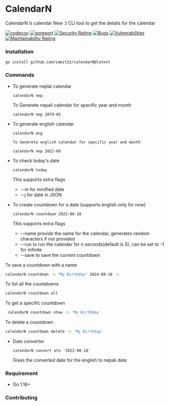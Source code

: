 # CalendarN

CalendarN is calendar New :)
CLI tool to get the details for the calendar

[![codecov](https://codecov.io/gh/samit22/calendarN/branch/main/graph/badge.svg?token=A5XND1948Y)](https://codecov.io/gh/samit22/calendarN)
[![goreport](https://goreportcard.com/badge/github.com/samit22/calendarN)](https://goreportcard.com/report/github.com/samit22/calendarN)
[![Security Rating](https://sonarcloud.io/api/project_badges/measure?project=samit22_calendarN&metric=security_rating)](https://sonarcloud.io/summary/new_code?id=samit22_calendarN)
[![Bugs](https://sonarcloud.io/api/project_badges/measure?project=samit22_calendarN&metric=bugs)](https://sonarcloud.io/summary/new_code?id=samit22_calendarN)
[![Vulnerabilities](https://sonarcloud.io/api/project_badges/measure?project=samit22_calendarN&metric=vulnerabilities)](https://sonarcloud.io/summary/new_code?id=samit22_calendarN)
[![Maintainability Rating](https://sonarcloud.io/api/project_badges/measure?project=samit22_calendarN&metric=sqale_rating)](https://sonarcloud.io/summary/new_code?id=samit22_calendarN)

### Installation

```
go install github.com/samit22/calendarN@latest
```

### Commands

- To generate neplai calendar

  ```
  calendarN nep
  ```

  To Generete nepali calendar for specific year and month

  ```
  calendarN nep 2079-05
  ```

- To generate english calendar

  ```
  calendarN eng
  ```

      To Generete english calendar for specific year and month

  ```
  calendarN nep 2022-08
  ```

- To check today's date

  ```
  calendarN today
  ```

  This supports extra flags

  - --m for minified date
  - --j for date in JSON

- To create countdown for a date (supports english only for now)

  ```
  calendarN countdown 2022-08-18
  ```

  This supports extra flags

  - --name provide the name for the calendar, generates random characters if not provided
  - --run to run the calendar for n seconds(default is 5), can be set to -1 for infinite
  - --save to save the current countdown

To save a countdown with a name

```bash
calendarN countdown -n "My Birthday" 2024-08-18 -s
```

To list all the countdowns

```bash
calendarN countdown all
```

To get a specific countdown

```bash
 calendarN countdown show -n 'My Birthday'
```

To delete a countdown

```bash
calendarN countdown delete -n 'My Birthday'
```

- Date converter
  ```
  calendarN convert etn '2022-08-18'
  ```
  Gives the converted date for the english to nepali date

### Requirement

- Go 1.18+

### Contributing
